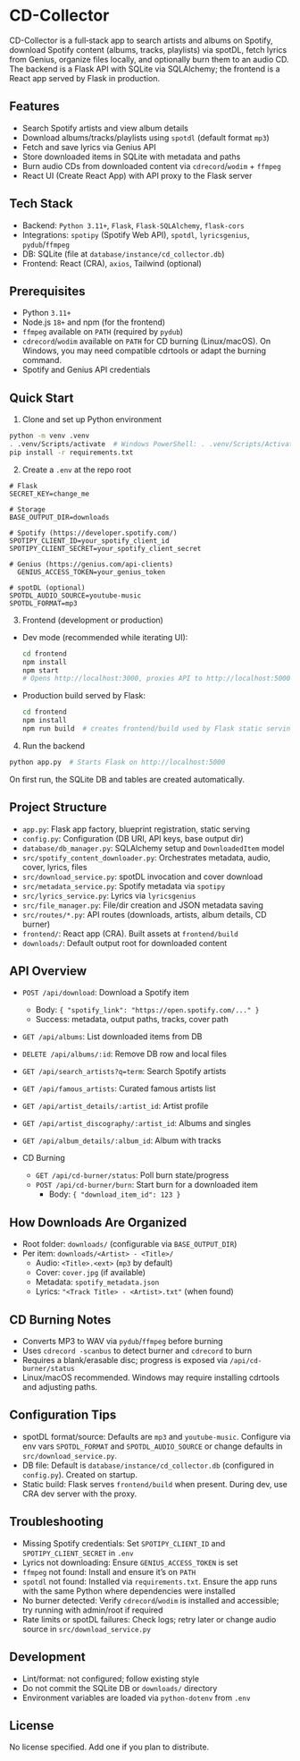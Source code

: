 # CD-Collector

CD-Collector is a full‑stack app to search artists and albums on Spotify, download Spotify content (albums, tracks, playlists) via spotDL, fetch lyrics from Genius, organize files locally, and optionally burn them to an audio CD. The backend is a Flask API with SQLite via SQLAlchemy; the frontend is a React app served by Flask in production.

## Features

- Search Spotify artists and view album details
- Download albums/tracks/playlists using `spotdl` (default format `mp3`)
- Fetch and save lyrics via Genius API
- Store downloaded items in SQLite with metadata and paths
- Burn audio CDs from downloaded content via `cdrecord`/`wodim` + `ffmpeg`
- React UI (Create React App) with API proxy to the Flask server

## Tech Stack

- Backend: `Python 3.11+`, `Flask`, `Flask-SQLAlchemy`, `flask-cors`
- Integrations: `spotipy` (Spotify Web API), `spotdl`, `lyricsgenius`, `pydub`/`ffmpeg`
- DB: SQLite (file at `database/instance/cd_collector.db`)
- Frontend: React (CRA), `axios`, Tailwind (optional)

## Prerequisites

- Python `3.11+`
- Node.js `18+` and npm (for the frontend)
- `ffmpeg` available on `PATH` (required by `pydub`)
- `cdrecord`/`wodim` available on `PATH` for CD burning (Linux/macOS). On Windows, you may need compatible cdrtools or adapt the burning command.
- Spotify and Genius API credentials

## Quick Start

1) Clone and set up Python environment

```bash
python -m venv .venv
. .venv/Scripts/activate  # Windows PowerShell: . .venv/Scripts/Activate.ps1
pip install -r requirements.txt
```

2) Create a `.env` at the repo root

```env
# Flask
SECRET_KEY=change_me

# Storage
BASE_OUTPUT_DIR=downloads

# Spotify (https://developer.spotify.com/)
SPOTIPY_CLIENT_ID=your_spotify_client_id
SPOTIPY_CLIENT_SECRET=your_spotify_client_secret

# Genius (https://genius.com/api-clients)
  GENIUS_ACCESS_TOKEN=your_genius_token

# spotDL (optional)
SPOTDL_AUDIO_SOURCE=youtube-music
SPOTDL_FORMAT=mp3
```

3) Frontend (development or production)

- Dev mode (recommended while iterating UI):
  ```bash
  cd frontend
  npm install
  npm start
  # Opens http://localhost:3000, proxies API to http://localhost:5000
  ```
- Production build served by Flask:
  ```bash
  cd frontend
  npm install
  npm run build  # creates frontend/build used by Flask static serving
  ```

4) Run the backend

```bash
python app.py  # Starts Flask on http://localhost:5000
```

On first run, the SQLite DB and tables are created automatically.

## Project Structure

- `app.py`: Flask app factory, blueprint registration, static serving
- `config.py`: Configuration (DB URI, API keys, base output dir)
- `database/db_manager.py`: SQLAlchemy setup and `DownloadedItem` model
- `src/spotify_content_downloader.py`: Orchestrates metadata, audio, cover, lyrics, files
- `src/download_service.py`: spotDL invocation and cover download
- `src/metadata_service.py`: Spotify metadata via `spotipy`
- `src/lyrics_service.py`: Lyrics via `lyricsgenius`
- `src/file_manager.py`: File/dir creation and JSON metadata saving
- `src/routes/*.py`: API routes (downloads, artists, album details, CD burner)
- `frontend/`: React app (CRA). Built assets at `frontend/build`
- `downloads/`: Default output root for downloaded content

## API Overview

- `POST /api/download`: Download a Spotify item
  - Body: `{ "spotify_link": "https://open.spotify.com/..." }`
  - Success: metadata, output paths, tracks, cover path

- `GET /api/albums`: List downloaded items from DB
- `DELETE /api/albums/:id`: Remove DB row and local files

- `GET /api/search_artists?q=term`: Search Spotify artists
- `GET /api/famous_artists`: Curated famous artists list
- `GET /api/artist_details/:artist_id`: Artist profile
- `GET /api/artist_discography/:artist_id`: Albums and singles

- `GET /api/album_details/:album_id`: Album with tracks

- CD Burning
  - `GET /api/cd-burner/status`: Poll burn state/progress
  - `POST /api/cd-burner/burn`: Start burn for a downloaded item
    - Body: `{ "download_item_id": 123 }`

## How Downloads Are Organized

- Root folder: `downloads/` (configurable via `BASE_OUTPUT_DIR`)
- Per item: `downloads/<Artist> - <Title>/`
  - Audio: `<Title>.<ext>` (`mp3` by default)
  - Cover: `cover.jpg` (if available)
  - Metadata: `spotify_metadata.json`
  - Lyrics: `"<Track Title> - <Artist>.txt"` (when found)

## CD Burning Notes

- Converts MP3 to WAV via `pydub`/`ffmpeg` before burning
- Uses `cdrecord -scanbus` to detect burner and `cdrecord` to burn
- Requires a blank/erasable disc; progress is exposed via `/api/cd-burner/status`
- Linux/macOS recommended. Windows may require installing cdrtools and adjusting paths.

## Configuration Tips

- spotDL format/source: Defaults are `mp3` and `youtube-music`. Configure via env vars `SPOTDL_FORMAT` and `SPOTDL_AUDIO_SOURCE` or change defaults in `src/download_service.py`.
- DB file: Default is `database/instance/cd_collector.db` (configured in `config.py`). Created on startup.
- Static build: Flask serves `frontend/build` when present. During dev, use CRA dev server with the proxy.

## Troubleshooting

- Missing Spotify credentials: Set `SPOTIPY_CLIENT_ID` and `SPOTIPY_CLIENT_SECRET` in `.env`
- Lyrics not downloading: Ensure `GENIUS_ACCESS_TOKEN` is set
- `ffmpeg` not found: Install and ensure it’s on `PATH`
- `spotdl` not found: Installed via `requirements.txt`. Ensure the app runs with the same Python where dependencies were installed
- No burner detected: Verify `cdrecord`/`wodim` is installed and accessible; try running with admin/root if required
- Rate limits or spotDL failures: Check logs; retry later or change audio source in `src/download_service.py`

## Development

- Lint/format: not configured; follow existing style
- Do not commit the SQLite DB or `downloads/` directory
- Environment variables are loaded via `python-dotenv` from `.env`

## License

No license specified. Add one if you plan to distribute.
